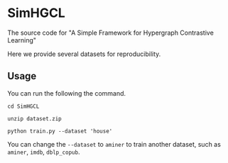 # SimHGCL
The source code for "A Simple Framework for Hypergraph Contrastive Learning"

Here we provide several datasets for reproducibility.
## Usage
You can run the following the command.

```
cd SimHGCL
```

```
unzip dataset.zip
```

```
python train.py --dataset 'house'
```

You can change the ```--dataset``` to ```aminer``` to train another dataset, such as ```aminer```, ```imdb```, ```dblp_copub```.
